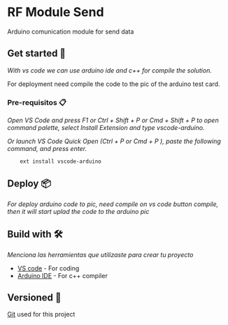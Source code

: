 # RF Module Send

Arduino comunication module for send data

## Get started 🚀

_With vs code we can use arduino ide and c++ for compile the solution._

For deployment need compile the code to the pic of the arduino test card.


### Pre-requisitos 📋

_Open VS Code and press F1 or Ctrl + Shift + P or Cmd + Shift + P to open command palette, select Install Extension and type vscode-arduino._

_Or launch VS Code Quick Open (Ctrl + P or Cmd + P ), paste the following command, and press enter._

```
    ext install vscode-arduino
```

## Deploy 📦

_For deploy arduino code to pic, need compile on vs code button compile, then it will start uplad the code to the arduino pic_

## Build with 🛠️

_Menciona las herramientas que utilizaste para crear tu proyecto_

* [VS code](https://code.visualstudio.com/download) - For coding
* [Arduino IDE](https://www.arduino.cc/en/software) - For c++ compiler

## Versioned 📌

[Git](https://git-scm.com/downloads) used for this project
